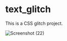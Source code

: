 # text_glitch
This is a CSS glitch project. 

![Screenshot (22)](https://github.com/zipage/text_glitch/assets/59000769/cf0b415f-467c-443c-ab51-54f1312b79a4)

